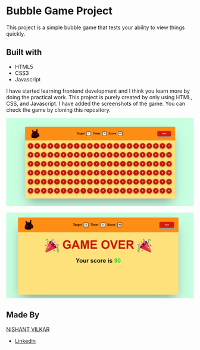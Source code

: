# Bubble Game Project
This project is a simple bubble game that tests your ability to view things quickly.

## Built with
- HTML5
- CSS3
- Javascript

I have started learning frontend development and I think you learn more by doing the practical work.
This project is purely created by only using HTML, CSS, and Javascript.
I have added the screenshots of the game. You can check the game by cloning this repository.

![ScreenShot](Screenshots/BubbleGame.PNG)

![ScreenShot](Screenshots/ScoreCard.PNG)

## Made By
[NISHANT VILKAR](https://github.com/almightynv)
- [Linkedin](https://www.linkedin.com/in/nishantvilkar076/)
